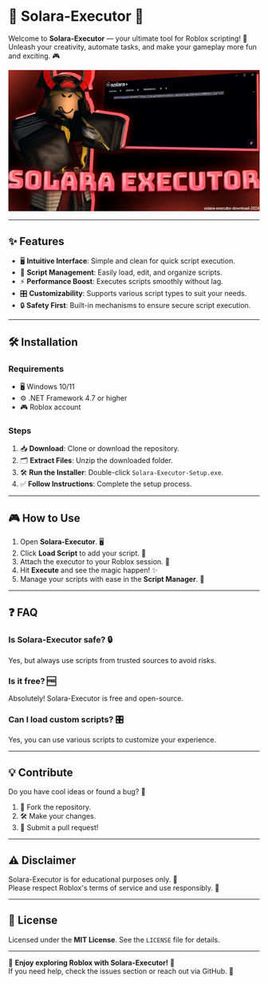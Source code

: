 # 🌟 Solara-Executor 🌟  

Welcome to **Solara-Executor** — your ultimate tool for Roblox scripting! 🚀  
Unleash your creativity, automate tasks, and make your gameplay more fun and exciting. 🎮  

![Solara-Executor](solara-executor.jpg)

---

## ✨ Features  

- 🖥️ **Intuitive Interface**: Simple and clean for quick script execution.  
- 📂 **Script Management**: Easily load, edit, and organize scripts.  
- ⚡ **Performance Boost**: Executes scripts smoothly without lag.  
- 🎛️ **Customizability**: Supports various script types to suit your needs.  
- 🔒 **Safety First**: Built-in mechanisms to ensure secure script execution.  

---

## 🛠️ Installation  

### Requirements  
- 🖥️ Windows 10/11  
- ⚙️ .NET Framework 4.7 or higher  
- 🎮 Roblox account  

### Steps  
1. 📥 **Download**: Clone or download the repository.  
2. 🗂️ **Extract Files**: Unzip the downloaded folder.  
3. 🛠️ **Run the Installer**: Double-click `Solara-Executor-Setup.exe`.  
4. ✅ **Follow Instructions**: Complete the setup process.  

---

## 🎮 How to Use  

1. Open **Solara-Executor**. 🖥️  
2. Click **Load Script** to add your script. 📜  
3. Attach the executor to your Roblox session. 🔗  
4. Hit **Execute** and see the magic happen! ✨  
5. Manage your scripts with ease in the **Script Manager**. 📂  

---

## ❓ FAQ  

### Is Solara-Executor safe? 🔒  
Yes, but always use scripts from trusted sources to avoid risks.  

### Is it free? 🆓  
Absolutely! Solara-Executor is free and open-source.  

### Can I load custom scripts? 🎛️  
Yes, you can use various scripts to customize your experience.  

---

## 💡 Contribute  

Do you have cool ideas or found a bug? 🐞  
1. 🍴 Fork the repository.  
2. 🛠️ Make your changes.  
3. 🔄 Submit a pull request!  

---

## ⚠️ Disclaimer  

Solara-Executor is for educational purposes only. 🧠  
Please respect Roblox's terms of service and use responsibly. 🙏  

---

## 📜 License  

Licensed under the **MIT License**. See the `LICENSE` file for details.  

---

🌟 **Enjoy exploring Roblox with Solara-Executor!** 🚀  
If you need help, check the issues section or reach out via GitHub. 💬  

